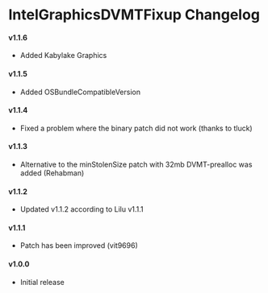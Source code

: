 IntelGraphicsDVMTFixup Changelog
=============================
#### v1.1.6
- Added Kabylake Graphics

#### v1.1.5
- Added OSBundleCompatibleVersion

#### v1.1.4
- Fixed a problem where the binary patch did not work (thanks to tluck)

#### v1.1.3
- Alternative to the minStolenSize patch with 32mb DVMT-prealloc was added (Rehabman)

#### v1.1.2
- Updated v1.1.2 according to Lilu v1.1.1

#### v1.1.1
- Patch has been improved (vit9696)

#### v1.0.0
- Initial release
